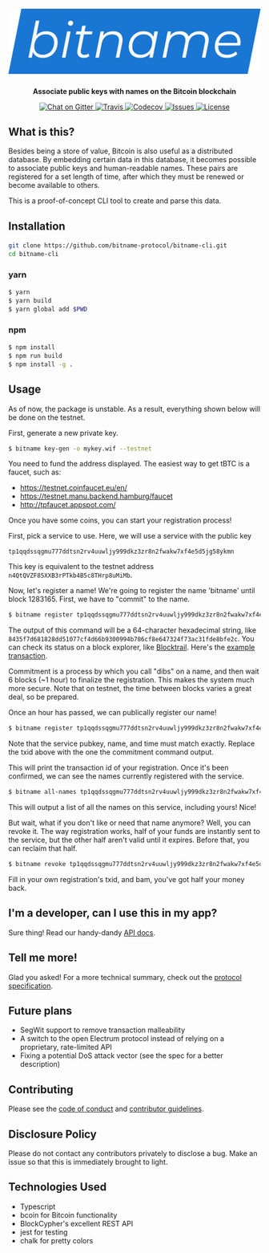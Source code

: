<h1 align="center">
    <br />
    <img src="graphics/logo.png" alt="bitname" width="512" />
    <br />
</h1>

<p align="center"><b>Associate public keys with names on the Bitcoin blockchain</b></p>

<p align="center">
    <a href="https://gitter.im/bitname-cli/Lobby">
        <img src="https://img.shields.io/gitter/room/nwjs/nw.js.svg?style=for-the-badge" alt="Chat on Gitter" />
    </a>
    <a href="https://travis-ci.org/bitname-protocol/bitname-cli">
        <img src="https://img.shields.io/travis/bitname-protocol/bitname-cli/master.svg?style=for-the-badge" alt="Travis" />
    </a>
    <a href="https://codecov.io/gh/bitname-protocol/bitname-cli">
        <img src="https://img.shields.io/codecov/c/github/bitname-protocol/bitname-cli/master.svg?style=for-the-badge" alt="Codecov" />
    </a>
    <a href="https://waffle.io/bitname-protocol/bitname-cli">
        <img src="https://img.shields.io/github/issues/bitname-protocol/bitname-cli.svg?style=for-the-badge" alt="Issues" />
    </a>
    <a href="https://www.gnu.org/licenses/lgpl.html">
        <img src="https://img.shields.io/github/license/bitname-protocol/bitname-cli.svg?style=for-the-badge" alt="License" />
    </a>
</p>

## What is this?

Besides being a store of value, Bitcoin is also useful as a distributed database. By embedding certain data in this database, it becomes possible to associate public keys and human-readable names. These pairs are registered for a set length of time, after which they must be renewed or become available to others.

This is a proof-of-concept CLI tool to create and parse this data.

## Installation

```bash
git clone https://github.com/bitname-protocol/bitname-cli.git
cd bitname-cli
```

### yarn

```bash
$ yarn
$ yarn build
$ yarn global add $PWD
```

### npm

```bash
$ npm install
$ npm run build
$ npm install -g .
```

## Usage

As of now, the package is unstable. As a result, everything shown below will be done on the testnet.

First, generate a new private key.

```bash
$ bitname key-gen -o mykey.wif --testnet
```

You need to fund the address displayed. The easiest way to get tBTC is a faucet, such as:

* https://testnet.coinfaucet.eu/en/
* https://testnet.manu.backend.hamburg/faucet
* http://tpfaucet.appspot.com/

Once you have some coins, you can start your registration process!

First, pick a service to use. Here, we will use a service with the public key

    tp1qqdssqgmu777ddtsn2rv4uuwljy999dkz3zr8n2fwakw7xf4e5d5jg58ykmn

This key is equivalent to the testnet address `n4QtQVZF85XXB3rPTkb4B5c8THrp8uMiMb`.

Now, let's register a name! We're going to register the name 'bitname' until block 1283165. First, we have to "commit" to the name.

```bash
$ bitname register tp1qqdssqgmu777ddtsn2rv4uuwljy999dkz3zr8n2fwakw7xf4e5d5jg58ykmn bitname 1283165 -w mykey.wif --push
```

The output of this command will be a 64-character hexadecimal string, like `8435f7d681828dd51077cf4d66b9300994b786cf8e647324f73ac31fde8bfe2c`. You can check its status on a block explorer, like [Blocktrail](https://www.blocktrail.com/tBTC). Here's the [example transaction](https://www.blocktrail.com/tBTC/tx/8435f7d681828dd51077cf4d66b9300994b786cf8e647324f73ac31fde8bfe2c).

Commitment is a process by which you call "dibs" on a name, and then wait 6 blocks (~1 hour) to finalize the registration. This makes the system much more secure. Note that on testnet, the time between blocks varies a great deal, so be prepared.

Once an hour has passed, we can publically register our name!

```bash
$ bitname register tp1qqdssqgmu777ddtsn2rv4uuwljy999dkz3zr8n2fwakw7xf4e5d5jg58ykmn 8435f7d681828dd51077cf4d66b9300994b786cf8e647324f73ac31fde8bfe2c bitname 1283165 -w mykey.wif --push
```

Note that the service pubkey, name, and time must match exactly. Replace the txid above with the one the commitment command output.

This will print the transaction id of your registration. Once it's been confirmed, we can see the names currently registered with the service.

```bash
$ bitname all-names tp1qqdssqgmu777ddtsn2rv4uuwljy999dkz3zr8n2fwakw7xf4e5d5jg58ykmn
```

This will output a list of all the names on this service, including yours! Nice!

But wait, what if you don't like or need that name anymore? Well, you can revoke it. The way registration works, half of your funds are instantly sent to the service, but the other half aren't valid until it expires. Before that, you can reclaim that half.

```bash
$ bitname revoke tp1qqdssqgmu777ddtsn2rv4uuwljy999dkz3zr8n2fwakw7xf4e5d5jg58ykmn <txid> -w mykey.wif --push
```

Fill in your own registration's txid, and bam, you've got half your money back.

## I'm a developer, can I use this in my app?

Sure thing! Read our handy-dandy [API docs](https://docs.bitname.xyz/).

## Tell me more!

Glad you asked! For a more technical summary, check out the [protocol specification](./paper/paper.adoc).

## Future plans

* SegWit support to remove transaction malleability
* A switch to the open Electrum protocol instead of relying on a proprietary, rate-limited API
* Fixing a potential DoS attack vector (see the spec for a better description)

## Contributing

Please see the [code of conduct](CODE_OF_CONDUCT.md) and [contributor guidelines](CONTRIBUTING.md).

## Disclosure Policy

Please do not contact any contributors privately to disclose a bug. Make an issue so that this is immediately brought to light.

## Technologies Used

* Typescript
* bcoin for Bitcoin functionality
* BlockCypher's excellent REST API
* jest for testing
* chalk for pretty colors

